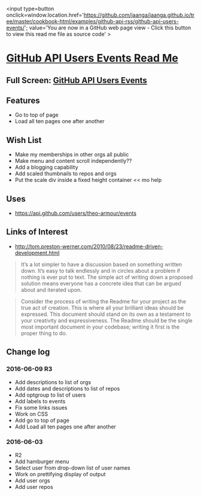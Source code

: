 <span style=display:none; >[You are now in a GitHub source code view - click this link to view Read Me file as a web page]
( https://jaanga.github.io/cookbook-html/examples/github-api-rss/github-api-users-events/#readme.md "View file as a web page." ) </span>
<input type=button onclick=window.location.href='https://github.com/jaanga/jaanga.github.io/tree/master/cookbook-html/examples/github-api-rss/github-api-users-events/'; 
value='You are now in a GitHub web page view - Click this button to view this read me file as source code' >


[GitHub API Users Events Read Me]( index.html#readme.md )
===

## Full Screen: [GitHub API Users Events]( https://jaanga.github.io/cookbook-html/examples/github-api-rss/github-api-users-events/index.html )


## Features
* Go to top of page
* Load all ten pages one after another


## Wish List

* Make my memberships in other orgs all public
* Make menu and content scroll independently??
* Add a blogging capability
* Add scaled thumbnails to repos and orgs 
* Put the scale div inside a fixed height container << mo help

## Uses

* https://api.github.com/users/theo-armour/events

## Links of Interest

* http://tom.preston-werner.com/2010/08/23/readme-driven-development.html

> It’s a lot simpler to have a discussion based on something written down. It’s easy to talk endlessly and in circles about a problem if nothing is ever put to text. The simple act of writing down a proposed solution means everyone has a concrete idea that can be argued about and iterated upon.

> Consider the process of writing the Readme for your project as the true act of creation. This is where all your brilliant ideas should be expressed. This document should stand on its own as a testament to your creativity and expressiveness. The Readme should be the single most important document in your codebase; writing it first is the proper thing to do.

## Change log

### 2016-06-09 R3

* Add descriptions to list of orgs
* Add dates and descriptions to list of repos
* Add optgroup to list of users
* Add labels to events
* Fix some links issues
* Work on CSS
* Add go to top of page
* Add Load all ten pages one after another

### 2016-06-03

* R2
* Add hamburger menu
* Select user from drop-down list of user names
* Work on prettifying display of output 
* Add user orgs
* Add user repos